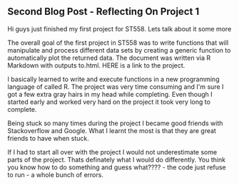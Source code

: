 ## Second Blog Post - Reflecting On Project 1

Hi guys just finished my first project for ST558. Lets talk about it some more

The overall goal of the first project in ST558 was to write functions that will manipulate and process  different data sets by creating a generic function to automatically plot the returned data. The document was written via R Markdown with outputs to.html. HERE is a link to the project.

I basically learned to write and execute functions in a new programming language of called R. The project was very time consuming and I'm sure I got a few extra gray hairs in my head while completing. Even though I started early and worked very hard on the project it took very long to complete. 

Being stuck so many times during the project I became good friends with Stackoverflow and Google. What I learnt the most is that they are great friends to have when stuck. 

If I had to start all over with the project I would not underestimate some parts of the project. Thats definately what I would do differently. You think you know how to do something and guess what???? - the code just refuse to run - a whole bunch of errors.  
